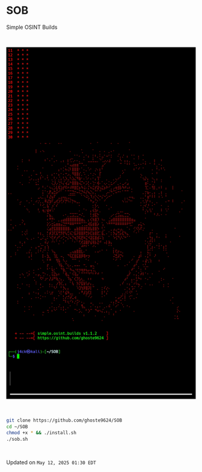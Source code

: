 # SOB
Simple OSINT Builds

<br>

![alt text](https://github.com/ghoste9624/SOB/blob/main/files%2FScreenshot_20250511-185203_Termux.jpg)

<br>

```bash
git clone https://github.com/ghoste9624/SOB
cd ~/SOB
chmod +x * && ./install.sh 
./sob.sh
```

<br>

Updated on
``
May 12, 2025 01:30 EDT
``
